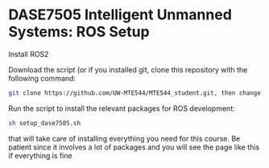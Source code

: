 # DASE7505 Intelligent Unmanned Systems: ROS Setup

Install ROS2

Download the script (or if you installed git, clone this repository with the following command:

```bash
git clone https://github.com/UW-MTE544/MTE544_student.git, then change the branch to setup with git checkout setup)
```

Run the script to install the relevant packages for ROS development:
```bash
sh setup_dase7505.sh
```
that will take care of installing everything you need for this course. Be patient since it involves a lot of packages and you will see the page like this if everything is fine

